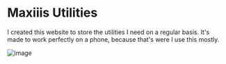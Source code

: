 # Maxiiis Utilities

I created this website to store the utilities I need on a regular basis. It's made to work perfectly on a phone, because that's were I use this mostly.

![image](https://github.com/user-attachments/assets/8746980d-e54b-418c-9a60-552e182d4fef)
